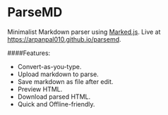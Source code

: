 ParseMD
=======

Minimalist Markdown parser using [Marked.js](https://github.com/chjj/marked).  Live at <https://arpanpal010.github.io/parsemd>.

####Features:
* Convert-as-you-type.
* Upload markdown to parse.
* Save markdown as file after edit.
* Preview HTML.
* Download parsed HTML.
* Quick and Offline-friendly.
